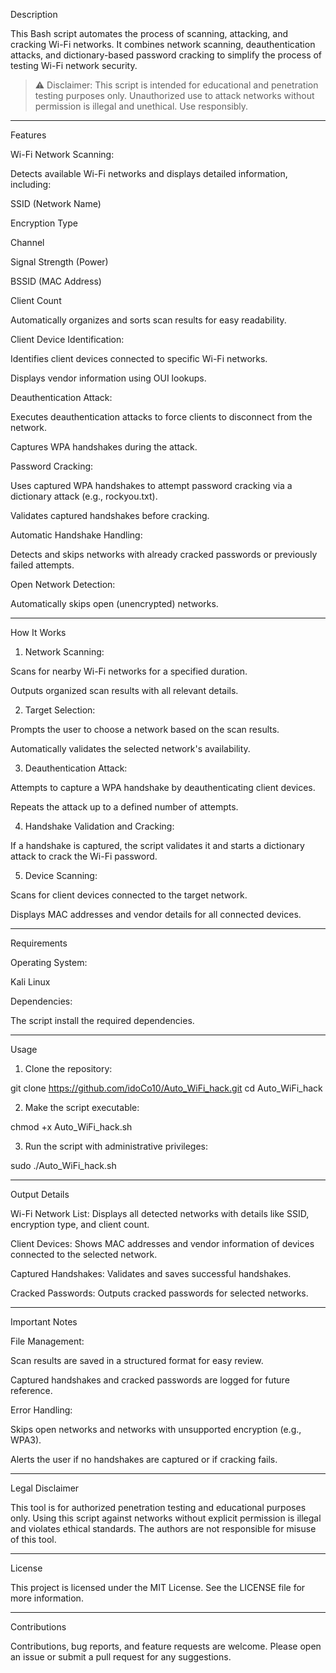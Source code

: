 Description

This Bash script automates the process of scanning, attacking, and cracking Wi-Fi networks. It combines network scanning, deauthentication attacks, and dictionary-based password cracking to simplify the process of testing Wi-Fi network security.

> ⚠️ Disclaimer: This script is intended for educational and penetration testing purposes only. Unauthorized use to attack networks without permission is illegal and unethical. Use responsibly.




---

Features

Wi-Fi Network Scanning:

Detects available Wi-Fi networks and displays detailed information, including:

SSID (Network Name)

Encryption Type

Channel

Signal Strength (Power)

BSSID (MAC Address)

Client Count


Automatically organizes and sorts scan results for easy readability.


Client Device Identification:

Identifies client devices connected to specific Wi-Fi networks.

Displays vendor information using OUI lookups.


Deauthentication Attack:

Executes deauthentication attacks to force clients to disconnect from the network.

Captures WPA handshakes during the attack.


Password Cracking:

Uses captured WPA handshakes to attempt password cracking via a dictionary attack (e.g., rockyou.txt).

Validates captured handshakes before cracking.


Automatic Handshake Handling:

Detects and skips networks with already cracked passwords or previously failed attempts.


Open Network Detection:

Automatically skips open (unencrypted) networks.




---

How It Works

1. Network Scanning:

Scans for nearby Wi-Fi networks for a specified duration.

Outputs organized scan results with all relevant details.



2. Target Selection:

Prompts the user to choose a network based on the scan results.

Automatically validates the selected network's availability.



3. Deauthentication Attack:

Attempts to capture a WPA handshake by deauthenticating client devices.

Repeats the attack up to a defined number of attempts.



4. Handshake Validation and Cracking:

If a handshake is captured, the script validates it and starts a dictionary attack to crack the Wi-Fi password.



5. Device Scanning:

Scans for client devices connected to the target network.

Displays MAC addresses and vendor details for all connected devices.





---

Requirements

Operating System:

Kali Linux


Dependencies:

The script install the required dependencies.




---

Usage

1. Clone the repository:

git clone https://github.com/idoCo10/Auto_WiFi_hack.git
cd Auto_WiFi_hack


2. Make the script executable:

chmod +x Auto_WiFi_hack.sh


3. Run the script with administrative privileges:

sudo ./Auto_WiFi_hack.sh


---

Output Details

Wi-Fi Network List: Displays all detected networks with details like SSID, encryption type, and client count.

Client Devices: Shows MAC addresses and vendor information of devices connected to the selected network.

Captured Handshakes: Validates and saves successful handshakes.

Cracked Passwords: Outputs cracked passwords for selected networks.



---

Important Notes

File Management:

Scan results are saved in a structured format for easy review.

Captured handshakes and cracked passwords are logged for future reference.


Error Handling:

Skips open networks and networks with unsupported encryption (e.g., WPA3).

Alerts the user if no handshakes are captured or if cracking fails.




---

Legal Disclaimer

This tool is for authorized penetration testing and educational purposes only.
Using this script against networks without explicit permission is illegal and violates ethical standards.
The authors are not responsible for misuse of this tool.


---

License

This project is licensed under the MIT License. See the LICENSE file for more information.


---

Contributions

Contributions, bug reports, and feature requests are welcome. Please open an issue or submit a pull request for any suggestions.

